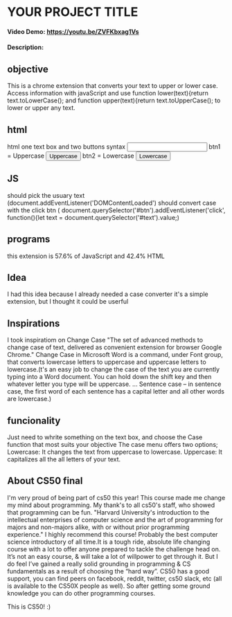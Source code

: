# YOUR PROJECT TITLE
#### Video Demo:  <https://youtu.be/ZVFKbxag1Vs>
#### Description:
## objective
This is a chrome extension that converts your text to upper or lower case. Access information with javaScript and use function lower(text){return text.toLowerCase(); and function upper(text){return text.toUpperCase(); to lower or upper any text.
## html
html one text box and two buttons syntax <input type="text" id="text">
btn1 = Uppercase <button id="btn">Uppercase</button>
btn2 = Lowercase <button id="btn2">Lowercase</button>
## JS
should pick the usuary text (document.addEventListener('DOMContentLoaded')
should convert case with the click btn ( document.querySelector('#btn').addEventListener('click', function(){let text = document.querySelector('#text').value;)
## programs
this extension is 57.6% of JavaScript and 42.4% HTML
## Idea
I had this idea because I already needed a case converter
it's a simple extension, but I thought it could be userful
## Inspirations
I took inspiratiom on Change Case "The set of advanced methods to change case of text, delivered as convenient extension for browser Google Chrome."
Change Case in Microsoft Word is a command, under Font group, that converts lowercase letters to uppercase and uppercase letters to lowercase.(t's an easy job to change the case of the text you are currently typing into a Word document. You can hold down the shift key and then whatever letter you type will be uppercase. ... Sentence case – in sentence case, the first word of each sentence has a capital letter and all other words are lowercase.)
## funcionality
Just need to whrite something on the text box, and choose the Case function that most suits your objective
The case menu offers two options; Lowercase: It changes the text from uppercase to lowercase. Uppercase: It capitalizes all the all letters of your text.
## About CS50 final
I'm very proud of being part of cs50 this year! This course made me change my mind about programming. My thank's to all cs50's staff, who showed that programming can be fun.
"Harvard University's introduction to the intellectual enterprises of computer science and the art of programming for majors and non-majors alike, with or without prior programming experience."
I highly recommend this course! Probably the best computer science introductory of all time.It is a tough ride, absolute life changing course with a lot to offer anyone prepared to tackle the challenge head on. It’s not an easy course, & will take a lot of willpower to get through it. But I do feel I’ve gained a really solid grounding in programming & CS fundamentals as a result of choosing the “hard way”.
CS50 has a good support, you can find peers on facebook, reddit, twitter, cs50 slack, etc (all is available to the CS50X people as well). So after getting some ground knowledge you can do other programming courses.

 This is CS50! :)